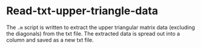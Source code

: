 # Read-txt-upper-triangle-data

The `.m` script is written to extract the upper triangular matrix data (excluding the diagonals) from the txt file. The extracted data is spread out into a column and saved as a new txt file.

